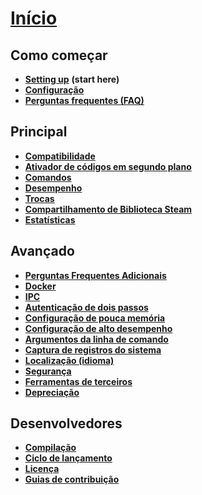 # **[Início](https://github.com/JustArchiNET/ArchiSteamFarm/wiki/Home)**

## Como começar

* **[Setting up](https://github.com/JustArchiNET/ArchiSteamFarm/wiki/Setting-up)** **(start here)**
* **[Configuração](https://github.com/JustArchiNET/ArchiSteamFarm/wiki/Configuration)**
* **[Perguntas frequentes (FAQ)](https://github.com/JustArchiNET/ArchiSteamFarm/wiki/FAQ)**

## Principal

* **[Compatibilidade](https://github.com/JustArchiNET/ArchiSteamFarm/wiki/Compatibility)**
* **[Ativador de códigos em segundo plano](https://github.com/JustArchiNET/ArchiSteamFarm/wiki/Background-games-redeemer)**
* **[Comandos](https://github.com/JustArchiNET/ArchiSteamFarm/wiki/Commands)**
* **[Desempenho](https://github.com/JustArchiNET/ArchiSteamFarm/wiki/Performance)**
* **[Trocas](https://github.com/JustArchiNET/ArchiSteamFarm/wiki/Trading)**
* **[Compartilhamento de Biblioteca Steam](https://github.com/JustArchiNET/ArchiSteamFarm/wiki/Steam-Family-Sharing)**
* **[Estatísticas](https://github.com/JustArchiNET/ArchiSteamFarm/wiki/Statistics)**

## Avançado

* **[Perguntas Frequentes Adicionais](https://github.com/JustArchiNET/ArchiSteamFarm/wiki/Extended-FAQ)**
* **[Docker](https://github.com/JustArchiNET/ArchiSteamFarm/wiki/Docker)**
* **[IPC](https://github.com/JustArchiNET/ArchiSteamFarm/wiki/IPC)**
* **[Autenticação de dois passos](https://github.com/JustArchiNET/ArchiSteamFarm/wiki/Two-factor-authentication)**
* **[Configuração de pouca memória](https://github.com/JustArchiNET/ArchiSteamFarm/wiki/Low-memory-setup)**
* **[Configuração de alto desempenho](https://github.com/JustArchiNET/ArchiSteamFarm/wiki/High-performance-setup)**
* **[Argumentos da linha de comando](https://github.com/JustArchiNET/ArchiSteamFarm/wiki/Command-line-arguments)**
* **[Captura de registros do sistema](https://github.com/JustArchiNET/ArchiSteamFarm/wiki/Logging)**
* **[Localização (idioma)](https://github.com/JustArchiNET/ArchiSteamFarm/wiki/Localization)**
* **[Segurança](https://github.com/JustArchiNET/ArchiSteamFarm/wiki/Security)**
* **[Ferramentas de terceiros](https://github.com/JustArchiNET/ArchiSteamFarm/wiki/Third-party-tools)**
* **[Depreciação](https://github.com/JustArchiNET/ArchiSteamFarm/wiki/Deprecation)**

## Desenvolvedores

* **[Compilação](https://github.com/JustArchiNET/ArchiSteamFarm/wiki/Compilation)**
* **[Ciclo de lançamento](https://github.com/JustArchiNET/ArchiSteamFarm/wiki/Release-cycle)**
* **[Licença](https://github.com/JustArchiNET/ArchiSteamFarm/wiki/License)**
* **[Guias de contribuição](https://github.com/JustArchiNET/ArchiSteamFarm/blob/master/.github/CONTRIBUTING.md)**